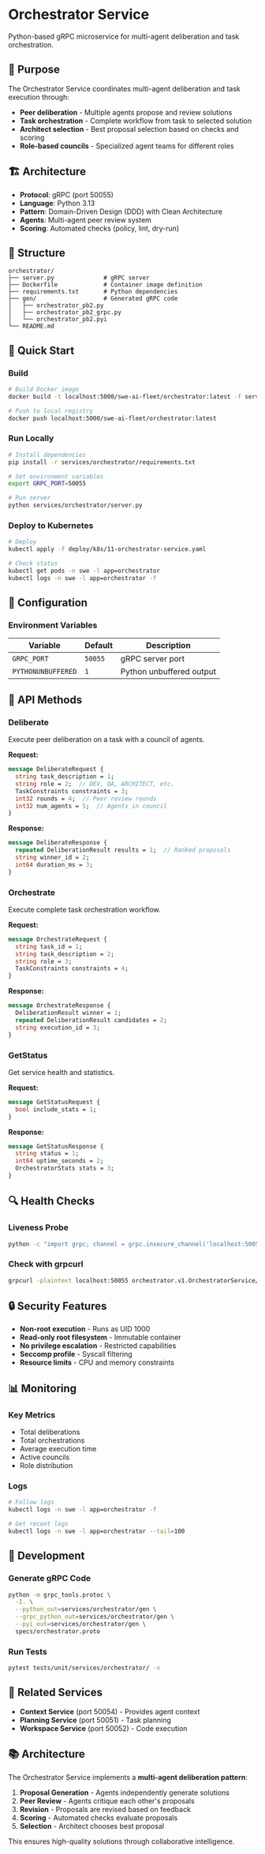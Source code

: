 # Orchestrator Service

Python-based gRPC microservice for multi-agent deliberation and task orchestration.

## 🎯 Purpose

The Orchestrator Service coordinates multi-agent deliberation and task execution through:
- **Peer deliberation** - Multiple agents propose and review solutions
- **Task orchestration** - Complete workflow from task to selected solution
- **Architect selection** - Best proposal selection based on checks and scoring
- **Role-based councils** - Specialized agent teams for different roles

## 🏗️ Architecture

- **Protocol**: gRPC (port 50055)
- **Language**: Python 3.13
- **Pattern**: Domain-Driven Design (DDD) with Clean Architecture
- **Agents**: Multi-agent peer review system
- **Scoring**: Automated checks (policy, lint, dry-run)

## 📁 Structure

```
orchestrator/
├── server.py              # gRPC server
├── Dockerfile             # Container image definition
├── requirements.txt       # Python dependencies
├── gen/                   # Generated gRPC code
│   ├── orchestrator_pb2.py
│   ├── orchestrator_pb2_grpc.py
│   └── orchestrator_pb2.pyi
└── README.md
```

## 🚀 Quick Start

### Build

```bash
# Build Docker image
docker build -t localhost:5000/swe-ai-fleet/orchestrator:latest -f services/orchestrator/Dockerfile .

# Push to local registry
docker push localhost:5000/swe-ai-fleet/orchestrator:latest
```

### Run Locally

```bash
# Install dependencies
pip install -r services/orchestrator/requirements.txt

# Set environment variables
export GRPC_PORT=50055

# Run server
python services/orchestrator/server.py
```

### Deploy to Kubernetes

```bash
# Deploy
kubectl apply -f deploy/k8s/11-orchestrator-service.yaml

# Check status
kubectl get pods -n swe -l app=orchestrator
kubectl logs -n swe -l app=orchestrator -f
```

## 🔧 Configuration

### Environment Variables

| Variable | Default | Description |
|----------|---------|-------------|
| `GRPC_PORT` | `50055` | gRPC server port |
| `PYTHONUNBUFFERED` | `1` | Python unbuffered output |

## 📡 API Methods

### Deliberate

Execute peer deliberation on a task with a council of agents.

**Request:**
```protobuf
message DeliberateRequest {
  string task_description = 1;
  string role = 2;  // DEV, QA, ARCHITECT, etc.
  TaskConstraints constraints = 3;
  int32 rounds = 4;  // Peer review rounds
  int32 num_agents = 5;  // Agents in council
}
```

**Response:**
```protobuf
message DeliberateResponse {
  repeated DeliberationResult results = 1;  // Ranked proposals
  string winner_id = 2;
  int64 duration_ms = 3;
}
```

### Orchestrate

Execute complete task orchestration workflow.

**Request:**
```protobuf
message OrchestrateRequest {
  string task_id = 1;
  string task_description = 2;
  string role = 3;
  TaskConstraints constraints = 4;
}
```

**Response:**
```protobuf
message OrchestrateResponse {
  DeliberationResult winner = 1;
  repeated DeliberationResult candidates = 2;
  string execution_id = 3;
}
```

### GetStatus

Get service health and statistics.

**Request:**
```protobuf
message GetStatusRequest {
  bool include_stats = 1;
}
```

**Response:**
```protobuf
message GetStatusResponse {
  string status = 1;
  int64 uptime_seconds = 2;
  OrchestratorStats stats = 3;
}
```

## 🔍 Health Checks

### Liveness Probe
```bash
python -c "import grpc; channel = grpc.insecure_channel('localhost:50055'); channel.close()"
```

### Check with grpcurl
```bash
grpcurl -plaintext localhost:50055 orchestrator.v1.OrchestratorService/GetStatus
```

## 🔒 Security Features

- **Non-root execution** - Runs as UID 1000
- **Read-only root filesystem** - Immutable container
- **No privilege escalation** - Restricted capabilities
- **Seccomp profile** - Syscall filtering
- **Resource limits** - CPU and memory constraints

## 📊 Monitoring

### Key Metrics
- Total deliberations
- Total orchestrations
- Average execution time
- Active councils
- Role distribution

### Logs
```bash
# Follow logs
kubectl logs -n swe -l app=orchestrator -f

# Get recent logs
kubectl logs -n swe -l app=orchestrator --tail=100
```

## 🧪 Development

### Generate gRPC Code
```bash
python -m grpc_tools.protoc \
  -I. \
  --python_out=services/orchestrator/gen \
  --grpc_python_out=services/orchestrator/gen \
  --pyi_out=services/orchestrator/gen \
  specs/orchestrator.proto
```

### Run Tests
```bash
pytest tests/unit/services/orchestrator/ -v
```

## 🔗 Related Services

- **Context Service** (port 50054) - Provides agent context
- **Planning Service** (port 50051) - Task planning
- **Workspace Service** (port 50052) - Code execution

## 📚 Architecture

The Orchestrator Service implements a **multi-agent deliberation pattern**:

1. **Proposal Generation** - Agents independently generate solutions
2. **Peer Review** - Agents critique each other's proposals
3. **Revision** - Proposals are revised based on feedback
4. **Scoring** - Automated checks evaluate proposals
5. **Selection** - Architect chooses best proposal

This ensures high-quality solutions through collaborative intelligence.

